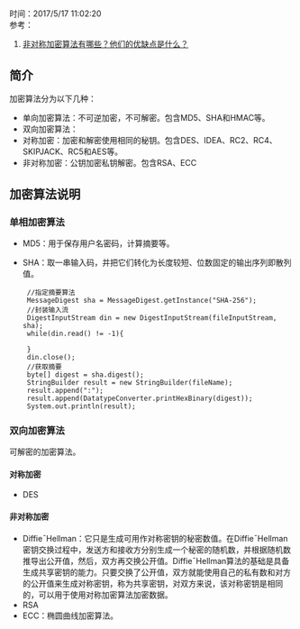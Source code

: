 ##
时间：2017/5/17 11:02:20   
参考：

1. [非对称加密算法有哪些？他们的优缺点是什么？](https://www.zhihu.com/question/21528050)

## 简介
加密算法分为以下几种： 

* 单向加密算法：不可逆加密，不可解密。包含MD5、SHA和HMAC等。
* 双向加密算法：
 * 对称加密：加密和解密使用相同的秘钥。包含DES、IDEA、RC2、RC4、SKIPJACK、RC5和AES等。
 * 非对称加密：公钥加密私钥解密。包含RSA、ECC

## 加密算法说明

### 单相加密算法
 * MD5：用于保存用户名密码，计算摘要等。
 * SHA：取一串输入码，并把它们转化为长度较短、位数固定的输出序列即散列值。

		//指定摘要算法
		MessageDigest sha = MessageDigest.getInstance("SHA-256");
		//封装输入流
		DigestInputStream din = new DigestInputStream(fileInputStream, sha);
		while(din.read() != -1){
		   
		}
		din.close();
		//获取摘要
		byte[] digest = sha.digest();
		StringBuilder result = new StringBuilder(fileName);
		result.append(":");
		result.append(DatatypeConverter.printHexBinary(digest));
		System.out.println(result);


### 双向加密算法
 可解密的加密算法。
#### 对称加密

 * DES

#### 非对称加密
 * DiffieˉHellman：它只是生成可用作对称密钥的秘密数值。在DiffieˉHellman密钥交换过程中，发送方和接收方分别生成一个秘密的随机数，并根据随机数推导出公开值，然后，双方再交换公开值。DiffieˉHellman算法的基础是具备生成共享密钥的能力。只要交换了公开值，双方就能使用自己的私有数和对方的公开值来生成对称密钥，称为共享密钥，对双方来说，该对称密钥是相同的，可以用于使用对称加密算法加密数据。
 * RSA
 * ECC：椭圆曲线加密算法。